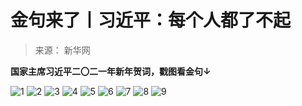# 金句来了丨习近平：每个人都了不起
> 来源： 新华网

**国家主席习近平二〇二一年新年贺词，戳图看金句↓ ​​​​**

![1](photos/3.1.jpg)
![2](photos/3.2.jpg)
![3](photos/3.3.jpg)
![4](photos/3.4.jpg)
![5](photos/3.5.jpg)
![6](photos/3.6.jpg)
![7](photos/3.7.jpg)
![8](photos/3.8.jpg)
![9](photos/3.9.jpg)
